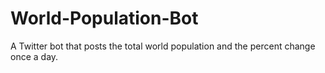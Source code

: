 # World-Population-Bot
A Twitter bot that posts the total world population and the percent change once a day.
